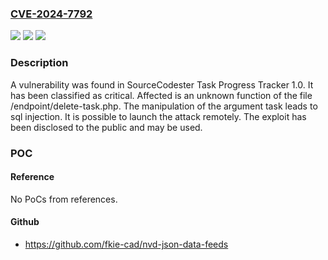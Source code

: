 ### [CVE-2024-7792](https://cve.mitre.org/cgi-bin/cvename.cgi?name=CVE-2024-7792)
![](https://img.shields.io/static/v1?label=Product&message=Task%20Progress%20Tracker&color=blue)
![](https://img.shields.io/static/v1?label=Version&message=%3D%201.0%20&color=brighgreen)
![](https://img.shields.io/static/v1?label=Vulnerability&message=CWE-89%20SQL%20Injection&color=brighgreen)

### Description

A vulnerability was found in SourceCodester Task Progress Tracker 1.0. It has been classified as critical. Affected is an unknown function of the file /endpoint/delete-task.php. The manipulation of the argument task leads to sql injection. It is possible to launch the attack remotely. The exploit has been disclosed to the public and may be used.

### POC

#### Reference
No PoCs from references.

#### Github
- https://github.com/fkie-cad/nvd-json-data-feeds

